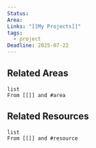 ```yaml
---
Status: 
Area: 
Links: "[[My Projects]]"
tags:
  - project
Deadline: 2025-07-22
---
```

## Related Areas

```dataview
list
From [[]] and #area
```

## Related Resources

```dataview
list
From [[]] and #resource
```